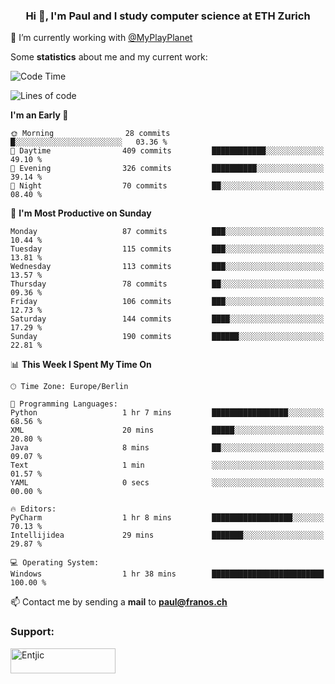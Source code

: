 <h3 align="center">Hi 👋, I'm Paul and I study computer science at ETH Zurich</h3>

🔭 I’m currently working with [@MyPlayPlanet](https://github.com/MyPlayPlanet)
  


Some **statistics** about me and my current work:

<!--START_SECTION:waka-->
![Code Time](http://img.shields.io/badge/Code%20Time-1%2C266%20hrs%2059%20mins-blue)

![Lines of code](https://img.shields.io/badge/From%20Hello%20World%20I%27ve%20Written-1.8%20million%20lines%20of%20code-blue)

**I'm an Early 🐤** 

```text
🌞 Morning                28 commits          █░░░░░░░░░░░░░░░░░░░░░░░░   03.36 % 
🌆 Daytime                409 commits         ████████████░░░░░░░░░░░░░   49.10 % 
🌃 Evening                326 commits         ██████████░░░░░░░░░░░░░░░   39.14 % 
🌙 Night                  70 commits          ██░░░░░░░░░░░░░░░░░░░░░░░   08.40 % 
```
📅 **I'm Most Productive on Sunday** 

```text
Monday                   87 commits          ███░░░░░░░░░░░░░░░░░░░░░░   10.44 % 
Tuesday                  115 commits         ███░░░░░░░░░░░░░░░░░░░░░░   13.81 % 
Wednesday                113 commits         ███░░░░░░░░░░░░░░░░░░░░░░   13.57 % 
Thursday                 78 commits          ██░░░░░░░░░░░░░░░░░░░░░░░   09.36 % 
Friday                   106 commits         ███░░░░░░░░░░░░░░░░░░░░░░   12.73 % 
Saturday                 144 commits         ████░░░░░░░░░░░░░░░░░░░░░   17.29 % 
Sunday                   190 commits         ██████░░░░░░░░░░░░░░░░░░░   22.81 % 
```


📊 **This Week I Spent My Time On** 

```text
🕑︎ Time Zone: Europe/Berlin

💬 Programming Languages: 
Python                   1 hr 7 mins         █████████████████░░░░░░░░   68.56 % 
XML                      20 mins             █████░░░░░░░░░░░░░░░░░░░░   20.80 % 
Java                     8 mins              ██░░░░░░░░░░░░░░░░░░░░░░░   09.07 % 
Text                     1 min               ░░░░░░░░░░░░░░░░░░░░░░░░░   01.57 % 
YAML                     0 secs              ░░░░░░░░░░░░░░░░░░░░░░░░░   00.00 % 

🔥 Editors: 
PyCharm                  1 hr 8 mins         ██████████████████░░░░░░░   70.13 % 
Intellijidea             29 mins             ███████░░░░░░░░░░░░░░░░░░   29.87 % 

💻 Operating System: 
Windows                  1 hr 38 mins        █████████████████████████   100.00 % 
```


<!--END_SECTION:waka-->

📫 Contact me by sending a **mail** to **paul@franos.ch**

<h3 align="left">Support:</h3>
<p><a href="https://ko-fi.com/Entjic"> <img align="left" src="https://cdn.ko-fi.com/cdn/kofi3.png?v=3" height="40" width="168" alt="Entjic" /></a></p>
